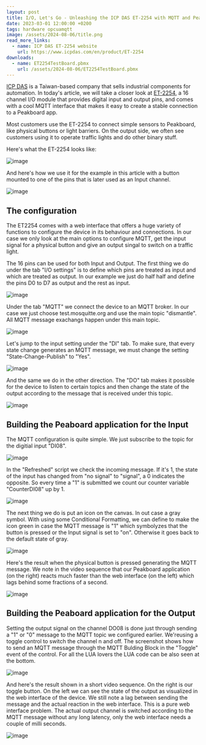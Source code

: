 ```yaml
---
layout: post
title: I/O, Let's Go - Unleashing the ICP DAS ET-2254 with MQTT and Peakboard
date: 2023-03-01 12:00:00 +0200
tags: hardware opcuamqtt
image: /assets/2024-08-06/title.png
read_more_links:
  - name: ICP DAS ET-2254 website
    url: https://www.icpdas.com/en/product/ET-2254
downloads:
  - name: ET2254TestBoard.pbmx
    url: /assets/2024-08-06/ET2254TestBoard.pbmx
---
```

[ICP DAS](https://www.icpdas.com/) is a Taiwan-based company that sells industrial components for automation. In today's article, we will take a closer look at [ET-2254](https://www.icpdas.com/en/product/ET-2254), a 16 channel I/O module that provides digital input and output pins, and comes with a cool MQTT interface that makes it easy to create a stable connection to a Peakboard app.

Most customers use the ET-2254 to connect simple sensors to Peakboard, like physical buttons or light barriers. On the output side, we often see customers using it to operate traffic lights and do other binary stuff.

Here's what the ET-2254 looks like:

![image](/assets/2024-08-06/010.png)

And here's how we use it for the example in this article with a button mounted to one of the pins that is later used as an Input channel.

![image](/assets/2024-08-06/015.jpg)

## The configuration

The ET2254 comes with a web interface that offers a huge variety of functions to configure the device in its behaviour and connections. In our case we only look at the main options to configure MQTT, get the input signal for a physical button and give an output singal to switch on a traffic light.

The 16 pins can be used for both Input and Output. The first thing we do under the tab "I/O settings" is to define which pins are treated as input and which are treated as output. In our example we just do half half and define the pins D0 to D7 as output and the rest as input.

![image](/assets/2024-08-06/020.png)

Under the tab "MQTT" we connect the device to an MQTT broker. In our case we just choose test.mosquitte.org and use the main topic "dismantle". All MQTT message exachangs happen under this main topic.

![image](/assets/2024-08-06/030.png)

Let's jump to the input setting under the "DI" tab. To make sure, that every state change generates an MQTT message, we must change the setting "State-Change-Publish" to "Yes".

![image](/assets/2024-08-06/040.png)

And the same we do in the other direction. The "DO" tab makes it possible for the device to listen to certain topics and then change the state of the output according to the message that is received under this topic.

![image](/assets/2024-08-06/050.png)

## Building the Peaboard application for the Input

The MQTT configuration is quite simple. We just subscribe to the topic for the digitial input "DI08".

![image](/assets/2024-08-06/060.png)

In the "Refreshed" script we check the incoming message. If it's 1, the state of the input has changed from "no signal" to "signal", a 0 indicates the opposite. So every time a "1" is submitted we count our counter variable "CounterDI08" up by 1.

![image](/assets/2024-08-06/070.png)

The next thing we do is put an icon on the canvas. In out case a gray symbol. With using some Conditional Formatting, we can define to make the icon green in case the MQTT message is "1" which symbolyzes that the button is pressed or the Input signal is set to "on". Otherwise it goes back to the default state of gray.

![image](/assets/2024-08-06/080.png)

Here's the result when the physical button is pressed generating the MQTT message. We note in the video sequence that our Peakboard application (on the right) reacts much faster than the web interface (on the left) which lags behind some fractions of a second.

![image](/assets/2024-08-06/result1.gif)

## Building the Peaboard application for the Output

Setting the output signal on the channel DO08 is done just through sending a "1" or "0" message to the MQTT topic we configured earlier. We'reusing a toggle control to switch the channel n and off. 
The screenshot shows how to send an MQTT message through the MQTT Bulding Block in the "Toggle" event of the control. For all the LUA lovers the LUA code can be also seen at the bottom.

![image](/assets/2024-08-06/090.png)

And here's the result shown in a short video sequence. On the right is our toggle button. On the left we can see the state of the output as visualized in the web interface of the device. We still note a lag between sending the message and the actual reaction in the web interface. This is a pure web interface problem. The actual output channel is switched according to the MQTT message without any long latency, only the web interface needs a couple of milli seconds.

![image](/assets/2024-08-06/result2.gif)
